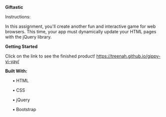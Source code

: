 <b>Giftastic</b>

Instructions:

In this assignment, you'll create another fun and interactive game for web browsers. This time, your app must dynamically update your HTML pages with the jQuery library.

<b>Getting Started</b>

Click on the link to see the finished product!
<a href="https://treenah.github.io/gippy-yi-yay/">https://treenah.github.io/gippy-yi-yay/</a>


<b>Built With:</b>
<ul>• HTML</ul>
<ul>• CSS</ul>
<ul>• jQuery</ul>
<ul>• Bootstrap</ul>
